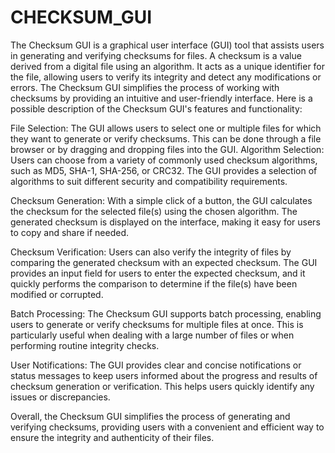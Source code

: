 


# CHECKSUM_GUI

The Checksum GUI is a graphical user interface (GUI) tool that assists users in generating and verifying checksums for files. A checksum is a value derived from a digital file using an algorithm. It acts as a unique identifier for the file, allowing users to verify its integrity and detect any modifications or errors.
The Checksum GUI simplifies the process of working with checksums by providing an intuitive and user-friendly interface. Here is a possible description of the Checksum GUI's features and functionality:

File Selection: The GUI allows users to select one or multiple files for which they want to generate or verify checksums. This can be done through a file browser or by dragging and dropping files into the GUI.
Algorithm Selection: Users can choose from a variety of commonly used checksum algorithms, such as MD5, SHA-1, SHA-256, or CRC32. The GUI provides a selection of algorithms to suit different security and compatibility requirements.

Checksum Generation: With a simple click of a button, the GUI calculates the checksum for the selected file(s) using the chosen algorithm. The generated checksum is displayed on the interface, making it easy for users to copy and share if needed.

Checksum Verification: Users can also verify the integrity of files by comparing the generated checksum with an expected checksum. The GUI provides an input field for users to enter the expected checksum, and it quickly performs the comparison to determine if the file(s) have been modified or corrupted.

Batch Processing: The Checksum GUI supports batch processing, enabling users to generate or verify checksums for multiple files at once. This is particularly useful when dealing with a large number of files or when performing routine integrity checks.

User Notifications: The GUI provides clear and concise notifications or status messages to keep users informed about the progress and results of checksum generation or verification. This helps users quickly identify any issues or discrepancies.

Overall, the Checksum GUI simplifies the process of generating and verifying checksums, providing users with a convenient and efficient way to ensure the integrity and authenticity of their files.
